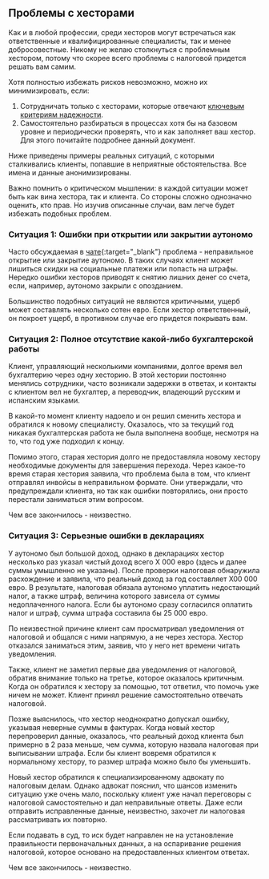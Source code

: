 ## Проблемы с хесторами

Как и в любой профессии, среди хесторов могут встречаться как ответственные и квалифицированные специалисты, так и менее
добросовестные. Никому не желаю столкнуться с проблемным хестором, потому что скорее всего проблемы с налоговой
придется решать вам самим.

Хотя полностью избежать рисков невозможно, можно их минимизировать, если:

1. Сотрудничать только с хесторами, которые отвечают [ключевым критериям надежности](#критерии-надежного-хестора).
2. Самостоятельно разбираться в процессах хотя бы на базовом уровне и периодически проверять, что и как заполняет ваш
   хестор. Для этого почитайте подробнее данный документ.

Ниже приведены примеры реальных ситуаций, с которыми сталкивались клиенты, попавшие в неприятные обстоятельства. Все
имена и данные анонимизированы.

Важно помнить о критическом мышлении: в каждой ситуации может быть как вина хестора, так и клиента. Со стороны сложно
однозначно оценить, кто прав. Но изучив описанные случаи, вам легче будет избежать подобных проблем.

### Ситуация 1: Ошибки при открытии или закрытии аутономо

Часто обсуждаемая в [чате](https://bit.ly/it-autonomos-es){:target="_blank"} проблема - неправильное открытие или
закрытие аутономо. В таких случаях клиент может лишиться скидки на социальные платежи или попасть на штрафы. Нередко
ошибки хесторов приводят к снятию лишних денег со счета, если, например, аутономо закрыли с опозданием.

Большинство подобных ситуаций не являются критичными, ущерб может составлять несколько сотен евро. Если хестор
ответственный, он покроет ущерб, в противном случае его придется покрывать вам.

### Ситуация 2: Полное отсутствие какой-либо бухгалтерской работы

Клиент, управляющий несколькими компаниями, долгое время вел бухгалтерию через одну хесторию. В этой хестории постоянно
менялись сотрудники, часто возникали задержки в ответах, и контакты с клиентом вел не бухгалтер, а переводчик, владеющий
русским и испанским языками.

В какой-то момент клиенту надоело и он решил сменить хестора и обратился к новому специалисту. Оказалось, что за
текущий год никакая бухгалтерская работа не была выполнена вообще, несмотря на то, что год уже подходил к концу.

Помимо этого, старая хестория долго не предоставляла новому хестору необходимые документы для завершения перехода. Через
какое-то время старая хестория заявила, что проблема была в том, что клиент отправлял инвойсы в неправильном формате.
Они утверждали, что предупреждали клиента, но так как ошибки повторялись, они просто перестали заниматься этим вопросом.

Чем все закончилось - неизвестно.

### Ситуация 3: Серьезные ошибки в декларациях

У аутономо был большой доход, однако в декларациях хестор несколько раз указал чистый доход всего X 000 евро (здесь и
далее суммы умышленно не указаны). После проверки налоговая обнаружила расхождение и заявила, что реальный доход за год
составляет X00 000 евро. В результате, налоговая обязала аутономо уплатить недостающий налог, а также штраф, величина
которого зависела от суммы недоплаченного налога. Если бы аутономо сразу согласился оплатить налог и штраф, сумма штрафа
составила бы 25 000 евро.

По неизвестной причине клиент сам просматривал уведомления от налоговой и общался с ними напрямую, а не через хестора.
Хестор отказался заниматься этим, заявив, что у него нет времени читать уведомления.

Также, клиент не заметил первые два уведомления от налоговой, обратив внимание только на третье, которое оказалось
критичным. Когда он обратился к хестору за помощью, тот ответил, что помочь уже ничем не может. Клиент принял решение
самостоятельно отвечать налоговой.

Позже выяснилось, что хестор неоднократно допускал ошибку, указывая неверные суммы в фактурах. Когда новый хестор
перепроверил данные, оказалось, что реальный доход клиента был примерно в 2 раза меньше, чем сумма, которую назвала
налоговая при выписывании штрафа. Если бы клиент вовремя обратился к нормальному хестору, то размер штрафа можно
было бы уменьшить.

Новый хестор обратился к специализированному адвокату по налоговым делам. Однако адвокат пояснил, что шансов изменить
ситуацию уже очень мало, поскольку клиент уже начал переговоры с налоговой самостоятельно и дал неправильные ответы.
Даже если отправить исправленные данные, неизвестно, захочет ли налоговая рассматривать их повторно.

Если подавать в суд, то иск будет направлен не на установление правильности первоначальных данных, а на оспаривание
решения налоговой, которое основано на предоставленных клиентом ответах.

Чем все закончилось - неизвестно.
